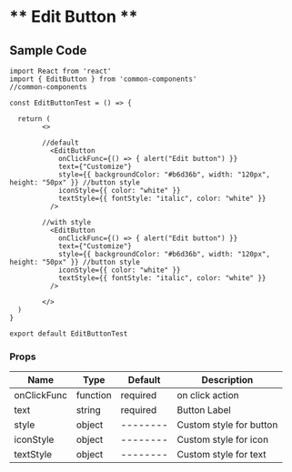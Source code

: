 # ** Edit Button **

## Sample Code

```
import React from 'react'
import { EditButton } from 'common-components'
//common-components

const EditButtonTest = () => {

  return (
        <>

        //default
          <EditButton
            onClickFunc={() => { alert("Edit button") }}
            text={"Customize"}
            style={{ backgroundColor: "#b6d36b", width: "120px", height: "50px" }} //button style
            iconStyle={{ color: "white" }}
            textStyle={{ fontStyle: "italic", color: "white" }}
          />

        //with style
          <EditButton
            onClickFunc={() => { alert("Edit button") }}
            text={"Customize"}
            style={{ backgroundColor: "#b6d36b", width: "120px", height: "50px" }} //button style
            iconStyle={{ color: "white" }}
            textStyle={{ fontStyle: "italic", color: "white" }}
          />

        </>
  )
}

export default EditButtonTest
```

### Props

| Name        | Type     | Default  | Description             |
| ----------- | -------- | -------- | ----------------------- |
| onClickFunc | function | required | on click action         |
| text        | string   | required | Button Label            |
| style       | object   | -------- | Custom style for button |
| iconStyle   | object   | -------- | Custom style for icon   |
| textStyle   | object   | -------- | Custom style for text   |
